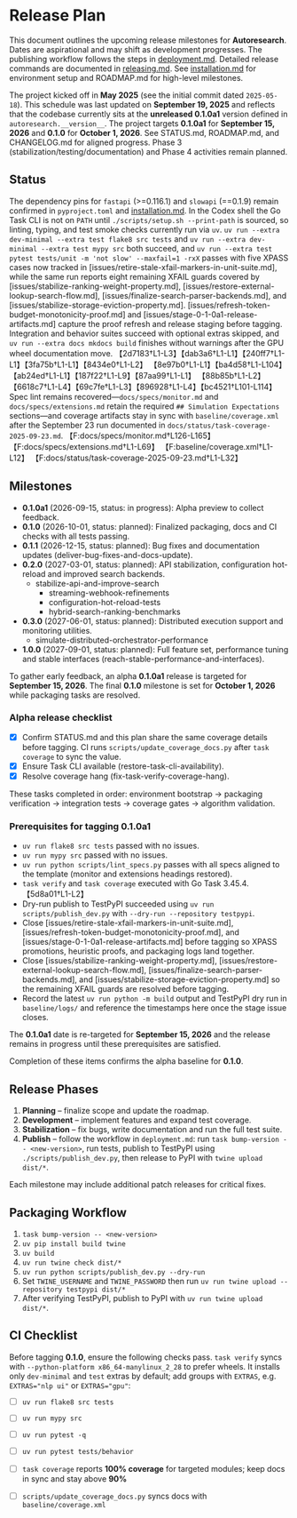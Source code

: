 # Release Plan

This document outlines the upcoming release milestones for **Autoresearch**.
Dates are aspirational and may shift as development progresses.
The publishing workflow follows the steps in
[deployment.md](deployment.md). Detailed release commands are documented in
[releasing.md](releasing.md). See
[installation.md](installation.md) for environment setup and
ROADMAP.md for high-level milestones.

The project kicked off in **May 2025** (see the initial commit dated
`2025-05-18`). This schedule was last updated on **September 19, 2025** and
reflects that the codebase currently sits at the **unreleased 0.1.0a1** version
defined in `autoresearch.__version__`. The project targets **0.1.0a1** for
**September 15, 2026** and **0.1.0** for **October 1, 2026**. See
STATUS.md, ROADMAP.md, and CHANGELOG.md for aligned progress. Phase 3
(stabilization/testing/documentation) and Phase 4 activities remain planned.

## Status

The dependency pins for `fastapi` (>=0.116.1) and `slowapi` (==0.1.9) remain
confirmed in `pyproject.toml` and [installation.md](installation.md). In the
Codex shell the Go Task CLI is not on `PATH` until
`./scripts/setup.sh --print-path` is sourced, so linting, typing, and test smoke
checks currently run via `uv`. `uv run --extra dev-minimal --extra test flake8
src tests` and `uv run --extra dev-minimal --extra test mypy src` both succeed,
and `uv run --extra test pytest tests/unit -m 'not slow' --maxfail=1 -rxX`
passes with five XPASS cases now tracked in
[issues/retire-stale-xfail-markers-in-unit-suite.md], while the same run
reports eight remaining XFAIL guards covered by
[issues/stabilize-ranking-weight-property.md],
[issues/restore-external-lookup-search-flow.md],
[issues/finalize-search-parser-backends.md], and
[issues/stabilize-storage-eviction-property.md].
[issues/refresh-token-budget-monotonicity-proof.md] and
[issues/stage-0-1-0a1-release-artifacts.md] capture the proof refresh and
release staging before tagging. Integration and behavior suites succeed
with optional extras skipped, and `uv run --extra docs mkdocs build`
finishes without warnings after the GPU wheel documentation move.
【2d7183†L1-L3】【dab3a6†L1-L1】【240ff7†L1-L1】【3fa75b†L1-L1】【8434e0†L1-L2】
【8e97b0†L1-L1】【ba4d58†L1-L104】【ab24ed†L1-L1】【187f22†L1-L9】【87aa99†L1-L1】
【88b85b†L1-L2】【6618c7†L1-L4】【69c7fe†L1-L3】【896928†L1-L4】【bc4521†L101-L114】
Spec lint remains
recovered—`docs/specs/monitor.md` and `docs/specs/extensions.md` retain the
required `## Simulation Expectations` sections—and coverage artifacts stay in
sync with `baseline/coverage.xml` after the September 23 run documented in
`docs/status/task-coverage-2025-09-23.md`.
【F:docs/specs/monitor.md†L126-L165】【F:docs/specs/extensions.md†L1-L69】
【F:baseline/coverage.xml†L1-L12】
【F:docs/status/task-coverage-2025-09-23.md†L1-L32】
## Milestones

- **0.1.0a1** (2026-09-15, status: in progress): Alpha preview to collect
  feedback.
- **0.1.0** (2026-10-01, status: planned): Finalized packaging, docs and CI
  checks with all tests passing.
- **0.1.1** (2026-12-15, status: planned): Bug fixes and documentation
  updates (deliver-bug-fixes-and-docs-update).
- **0.2.0** (2027-03-01, status: planned): API stabilization, configuration
  hot-reload and improved search backends.
  - stabilize-api-and-improve-search
    - streaming-webhook-refinements
    - configuration-hot-reload-tests
    - hybrid-search-ranking-benchmarks
- **0.3.0** (2027-06-01, status: planned): Distributed execution support and
  monitoring utilities.
  - simulate-distributed-orchestrator-performance
- **1.0.0** (2027-09-01, status: planned): Full feature set, performance
  tuning and stable interfaces
  (reach-stable-performance-and-interfaces).

To gather early feedback, an alpha **0.1.0a1** release is targeted for
**September 15, 2026**. The final **0.1.0** milestone is set for
**October 1, 2026** while packaging tasks are resolved.

### Alpha release checklist

- [x] Confirm STATUS.md and this plan share the same coverage details before
  tagging. CI runs `scripts/update_coverage_docs.py` after `task coverage` to
  sync the value.
- [x] Ensure Task CLI available (restore-task-cli-availability).
- [x] Resolve coverage hang (fix-task-verify-coverage-hang).

These tasks completed in order: environment bootstrap → packaging verification
→ integration tests → coverage gates → algorithm validation.

### Prerequisites for tagging 0.1.0a1

- `uv run flake8 src tests` passed with no issues.
- `uv run mypy src` passed with no issues.
- `uv run python scripts/lint_specs.py` passes with all specs aligned to the
  template (monitor and extensions headings restored).
- `task verify` and `task coverage` executed with Go Task 3.45.4.
  【5d8a01†L1-L2】
- Dry-run publish to TestPyPI succeeded using `uv run scripts/publish_dev.py`
  with `--dry-run --repository testpypi`.
- Close [issues/retire-stale-xfail-markers-in-unit-suite.md],
  [issues/refresh-token-budget-monotonicity-proof.md], and
  [issues/stage-0-1-0a1-release-artifacts.md] before tagging so XPASS
  promotions, heuristic proofs, and packaging logs land together.
- Close [issues/stabilize-ranking-weight-property.md],
  [issues/restore-external-lookup-search-flow.md],
  [issues/finalize-search-parser-backends.md], and
  [issues/stabilize-storage-eviction-property.md] so the remaining XFAIL
  guards are resolved before tagging.
- Record the latest `uv run python -m build` output and TestPyPI dry run in
  `baseline/logs/` and reference the timestamps here once the stage issue
  closes.

The **0.1.0a1** date is re-targeted for **September 15, 2026** and the release
remains in progress until these prerequisites are satisfied.

Completion of these items confirms the alpha baseline for **0.1.0**.

## Release Phases

1. **Planning** – finalize scope and update the roadmap.
2. **Development** – implement features and expand test coverage.
3. **Stabilization** – fix bugs, write documentation and run the full test
   suite.
4. **Publish** – follow the workflow in `deployment.md`: run
   `task bump-version -- <new-version>`, run tests, publish to TestPyPI using
   `./scripts/publish_dev.py`, then release to PyPI with `twine upload dist/*`.

Each milestone may include additional patch releases for critical fixes.

## Packaging Workflow

1. `task bump-version -- <new-version>`
2. `uv pip install build twine`
3. `uv build`
4. `uv run twine check dist/*`
5. `uv run python scripts/publish_dev.py --dry-run`
6. Set `TWINE_USERNAME` and `TWINE_PASSWORD` then run
   `uv run twine upload --repository testpypi dist/*`
7. After verifying TestPyPI, publish to PyPI with
   `uv run twine upload dist/*`.

## CI Checklist

Before tagging **0.1.0**, ensure the following checks pass. `task verify`
syncs with `--python-platform x86_64-manylinux_2_28` to prefer wheels. It
installs only `dev-minimal` and `test` extras by default; add groups with
`EXTRAS`, e.g. `EXTRAS="nlp ui"` or `EXTRAS="gpu"`:

- [ ] `uv run flake8 src tests`
- [ ] `uv run mypy src`
- [ ] `uv run pytest -q`
- [ ] `uv run pytest tests/behavior`
- [ ] `task coverage` reports **100% coverage** for targeted modules; keep docs
  in sync and stay above **90%**
- [ ] `scripts/update_coverage_docs.py` syncs docs with
  `baseline/coverage.xml`

